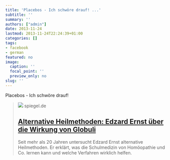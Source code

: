 ```yaml
---
title: 'Placebos - Ich schwöre drauf! ...'
subtitle: ''
summary: ''
authors: ["admin"]
date: 2013-11-24
lastmod: 2013-11-24T22:24:39+01:00
categories: []
tags:
- facebook
- german
featured: no
image:
  caption: ''
  focal_point: ''
  preview_only: no
slug: ''
---
```

Placebos - Ich schwöre drauf!
> [![](https://cdn.prod.www.spiegel.de/images/1eb844ba-0001-0004-0000-000000110090_w1280_r1.77_fpx57.06_fpy49.97.jpg)](http://www.spiegel.de/spiegelwissen/a-934517.html)
> spiegel.de
> ## [Alternative Heilmethoden: Edzard Ernst über die Wirkung von Globuli](http://www.spiegel.de/spiegelwissen/a-934517.html)
>
>Seit mehr als 20 Jahren untersucht Edzard Ernst alternative Heilmethoden. Er erklärt, was die Schulmedizin von Homöopathie und Co. lernen kann und welche Verfahren wirklich helfen.


